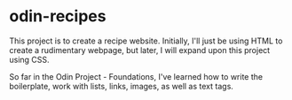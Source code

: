# odin-recipes

This project is to create a recipe website. Initially, I'll just be using HTML to create a rudimentary webpage, but later, I will expand upon this project using CSS. 

So far in the Odin Project - Foundations, I've learned how to write the boilerplate, work with lists, links, images, as well as text tags. 